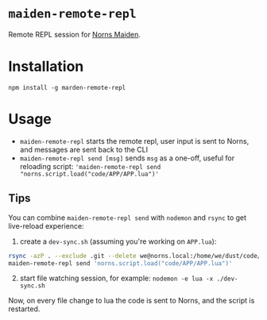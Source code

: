 # `maiden-remote-repl`

Remote REPL session for [Norns Maiden](https://monome.org/docs/norns/maiden/).

# Installation

```
npm install -g marden-remote-repl
```

# Usage

- `maiden-remote-repl` starts the remote repl, user input is sent to Norns, and messages are sent back to the CLI
- `maiden-remote-repl send [msg]` sends `msg` as a one-off, useful for reloading script: `'maiden-remote-repl send "norns.script.load("code/APP/APP.lua")'`

## Tips

You can combine `maiden-remote-repl send` with `nodemon` and `rsync` to get live-reload experience:

1. create a `dev-sync.sh` (assuming you're working on `APP.lua`):
  ```bash
  rsync -azP . --exclude .git --delete we@norns.local:/home/we/dust/code/APP
  maiden-remote-repl send 'norns.script.load("code/APP/APP.lua")'
  ```
2. start file watching session, for example: `nodemon -e lua -x ./dev-sync.sh`

Now, on every file change to lua the code is sent to Norns, and the script is restarted.


